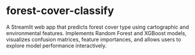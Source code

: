# forest-cover-classify
A Streamlit web app that predicts forest cover type using cartographic and environmental features. Implements Random Forest and XGBoost models, visualizes confusion matrices, feature importances, and allows users to explore model performance interactively.
